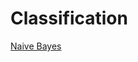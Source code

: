 # Classification
[Naive Bayes](https://github.com/Rxtreem65/Machine_Learning_Notes/tree/main/Machine%20Learning/Supervised%20Learning/Classification/Naive%20Based)